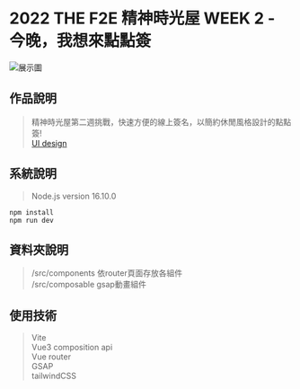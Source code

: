 # 2022 THE F2E 精神時光屋 WEEK 2 - 今晚，我想來點點簽

![展示圖](https://github.com/chao99152/week2/blob/main/public/land.png)

## 作品說明

> 精神時光屋第二週挑戰，快速方便的線上簽名，以簡約休閒風格設計的點點簽!<br/>
> <a href="https://noarzxcvbnm.github.io/PersonalWebsite/" target="_blank">UI design</a>

## 系統說明

> Node.js version 16.10.0

```
npm install
npm run dev
```

## 資料夾說明

> /src/components 依router頁面存放各組件<br/>
> /src/composable gsap動畫組件

## 使用技術 
> Vite <br/>
> Vue3 composition api <br/>
> Vue router<br/>
> GSAP <br/>
> tailwindCSS